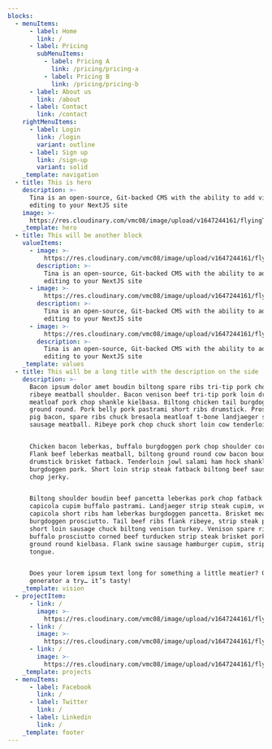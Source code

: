 ```yaml
---
blocks:
  - menuItems:
      - label: Home
        link: /
      - label: Pricing
        subMenuItems:
          - label: Pricing A
            link: /pricing/pricing-a
          - label: Pricing B
            link: /pricing/pricing-b
      - label: About us
        link: /about
      - label: Contact
        link: /contact
    rightMenuItems:
      - label: Login
        link: /login
        variant: outline
      - label: Sign up
        link: /sign-up
        variant: solid
    _template: navigation
  - title: This is hero
    description: >-
      Tina is an open-source, Git-backed CMS with the ability to add visual
      editing to your NextJS site
    image: >-
      https://res.cloudinary.com/vmc08/image/upload/v1647244161/flyingTina_isq2gz.png
    _template: hero
  - title: This will be another block
    valueItems:
      - image: >-
          https://res.cloudinary.com/vmc08/image/upload/v1647244161/flyingTina_isq2gz.png
        description: >-
          Tina is an open-source, Git-backed CMS with the ability to add visual
          editing to your NextJS site
      - image: >-
          https://res.cloudinary.com/vmc08/image/upload/v1647244161/flyingTina_isq2gz.png
        description: >-
          Tina is an open-source, Git-backed CMS with the ability to add visual
          editing to your NextJS site
      - image: >-
          https://res.cloudinary.com/vmc08/image/upload/v1647244161/flyingTina_isq2gz.png
        description: >-
          Tina is an open-source, Git-backed CMS with the ability to add visual
          editing to your NextJS site
    _template: values
  - title: This will be a long title with the description on the side
    description: >-
      Bacon ipsum dolor amet boudin biltong spare ribs tri-tip pork chop tongue
      ribeye meatball shoulder. Bacon venison beef tri-tip pork loin drumstick
      meatloaf pork chop shankle kielbasa. Biltong chicken tail burgdoggen
      ground round. Pork belly pork pastrami short ribs drumstick. Prosciutto
      pig bacon, spare ribs chuck bresaola meatloaf t-bone landjaeger short loin
      sausage meatball. Ribeye pork chop chuck short loin cow tenderloin.


      Chicken bacon leberkas, buffalo burgdoggen pork chop shoulder corned beef.
      Flank beef leberkas meatball, biltong ground round cow bacon boudin
      drumstick brisket fatback. Tenderloin jowl salami ham hock shankle
      burgdoggen pork. Short loin strip steak fatback biltong beef sausage pork
      chop jerky.


      Biltong shoulder boudin beef pancetta leberkas pork chop fatback doner
      capicola cupim buffalo pastrami. Landjaeger strip steak cupim, venison
      capicola short ribs ham leberkas burgdoggen pancetta. Brisket meatloaf
      burgdoggen prosciutto. Tail beef ribs flank ribeye, strip steak pork belly
      short loin sausage chuck biltong venison turkey. Venison spare ribs
      buffalo prosciutto corned beef turducken strip steak brisket pork chuck
      ground round kielbasa. Flank swine sausage hamburger cupim, strip steak
      tongue.


      Does your lorem ipsum text long for something a little meatier? Give our
      generator a try… it’s tasty!
    _template: vision
  - projectItem:
      - link: /
        image: >-
          https://res.cloudinary.com/vmc08/image/upload/v1647244161/flyingTina_isq2gz.png
      - link: /
        image: >-
          https://res.cloudinary.com/vmc08/image/upload/v1647244161/flyingTina_isq2gz.png
      - link: /
        image: >-
          https://res.cloudinary.com/vmc08/image/upload/v1647244161/flyingTina_isq2gz.png
    _template: projects
  - menuItems:
      - label: Facebook
        link: /
      - label: Twitter
        link: /
      - label: Linkedin
        link: /
    _template: footer
---
```

